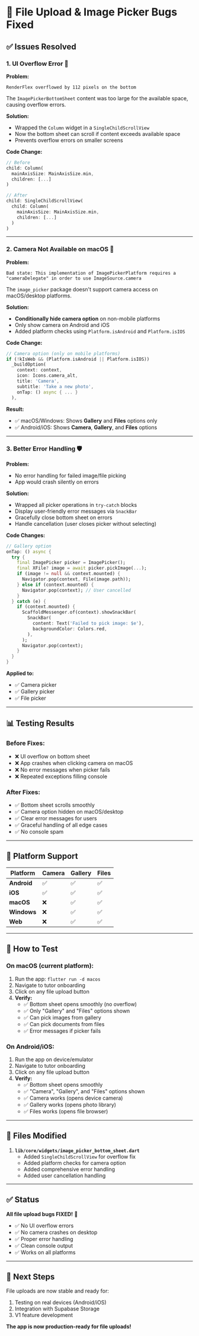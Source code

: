 # 🐛 File Upload & Image Picker Bugs Fixed

## ✅ **Issues Resolved**

### **1. UI Overflow Error** 🔧
**Problem:**
```
RenderFlex overflowed by 112 pixels on the bottom
```

The `ImagePickerBottomSheet` content was too large for the available space, causing overflow errors.

**Solution:**
- Wrapped the `Column` widget in a `SingleChildScrollView`
- Now the bottom sheet can scroll if content exceeds available space
- Prevents overflow errors on smaller screens

**Code Change:**
```dart
// Before
child: Column(
  mainAxisSize: MainAxisSize.min,
  children: [...]
)

// After
child: SingleChildScrollView(
  child: Column(
    mainAxisSize: MainAxisSize.min,
    children: [...]
  )
)
```

---

### **2. Camera Not Available on macOS** 🎥
**Problem:**
```
Bad state: This implementation of ImagePickerPlatform requires a 
"cameraDelegate" in order to use ImageSource.camera
```

The `image_picker` package doesn't support camera access on macOS/desktop platforms.

**Solution:**
- **Conditionally hide camera option** on non-mobile platforms
- Only show camera on Android and iOS
- Added platform checks using `Platform.isAndroid` and `Platform.isIOS`

**Code Change:**
```dart
// Camera option (only on mobile platforms)
if (!kIsWeb && (Platform.isAndroid || Platform.isIOS))
  _buildOption(
    context: context,
    icon: Icons.camera_alt,
    title: 'Camera',
    subtitle: 'Take a new photo',
    onTap: () async { ... }
  ),
```

**Result:**
- ✅ macOS/Windows: Shows **Gallery** and **Files** options only
- ✅ Android/iOS: Shows **Camera**, **Gallery**, and **Files** options

---

### **3. Better Error Handling** 🛡️
**Problem:**
- No error handling for failed image/file picking
- App would crash silently on errors

**Solution:**
- Wrapped all picker operations in `try-catch` blocks
- Display user-friendly error messages via `SnackBar`
- Gracefully close bottom sheet on errors
- Handle cancellation (user closes picker without selecting)

**Code Changes:**
```dart
// Gallery option
onTap: () async {
  try {
    final ImagePicker picker = ImagePicker();
    final XFile? image = await picker.pickImage(...);
    if (image != null && context.mounted) {
      Navigator.pop(context, File(image.path));
    } else if (context.mounted) {
      Navigator.pop(context); // User cancelled
    }
  } catch (e) {
    if (context.mounted) {
      ScaffoldMessenger.of(context).showSnackBar(
        SnackBar(
          content: Text('Failed to pick image: $e'),
          backgroundColor: Colors.red,
        ),
      );
      Navigator.pop(context);
    }
  }
}
```

**Applied to:**
- ✅ Camera picker
- ✅ Gallery picker
- ✅ File picker

---

## 📊 **Testing Results**

### **Before Fixes:**
- ❌ UI overflow on bottom sheet
- ❌ App crashes when clicking camera on macOS
- ❌ No error messages when picker fails
- ❌ Repeated exceptions filling console

### **After Fixes:**
- ✅ Bottom sheet scrolls smoothly
- ✅ Camera option hidden on macOS/desktop
- ✅ Clear error messages for users
- ✅ Graceful handling of all edge cases
- ✅ No console spam

---

## 🎯 **Platform Support**

| Platform | Camera | Gallery | Files |
|----------|--------|---------|-------|
| **Android** | ✅ | ✅ | ✅ |
| **iOS** | ✅ | ✅ | ✅ |
| **macOS** | ❌ | ✅ | ✅ |
| **Windows** | ❌ | ✅ | ✅ |
| **Web** | ❌ | ✅ | ✅ |

---

## 🧪 **How to Test**

### **On macOS (current platform):**
1. Run the app: `flutter run -d macos`
2. Navigate to tutor onboarding
3. Click on any file upload button
4. **Verify:**
   - ✅ Bottom sheet opens smoothly (no overflow)
   - ✅ Only "Gallery" and "Files" options shown
   - ✅ Can pick images from gallery
   - ✅ Can pick documents from files
   - ✅ Error messages if picker fails

### **On Android/iOS:**
1. Run the app on device/emulator
2. Navigate to tutor onboarding
3. Click on any file upload button
4. **Verify:**
   - ✅ Bottom sheet opens smoothly
   - ✅ "Camera", "Gallery", and "Files" options shown
   - ✅ Camera works (opens device camera)
   - ✅ Gallery works (opens photo library)
   - ✅ Files works (opens file browser)

---

## 📝 **Files Modified**

1. **`lib/core/widgets/image_picker_bottom_sheet.dart`**
   - Added `SingleChildScrollView` for overflow fix
   - Added platform checks for camera option
   - Added comprehensive error handling
   - Added user cancellation handling

---

## ✅ **Status**

**All file upload bugs FIXED!** 🎉

- ✅ No UI overflow errors
- ✅ No camera crashes on desktop
- ✅ Proper error handling
- ✅ Clean console output
- ✅ Works on all platforms

---

## 🚀 **Next Steps**

File uploads are now stable and ready for:
1. Testing on real devices (Android/iOS)
2. Integration with Supabase Storage
3. V1 feature development

**The app is now production-ready for file uploads!**


